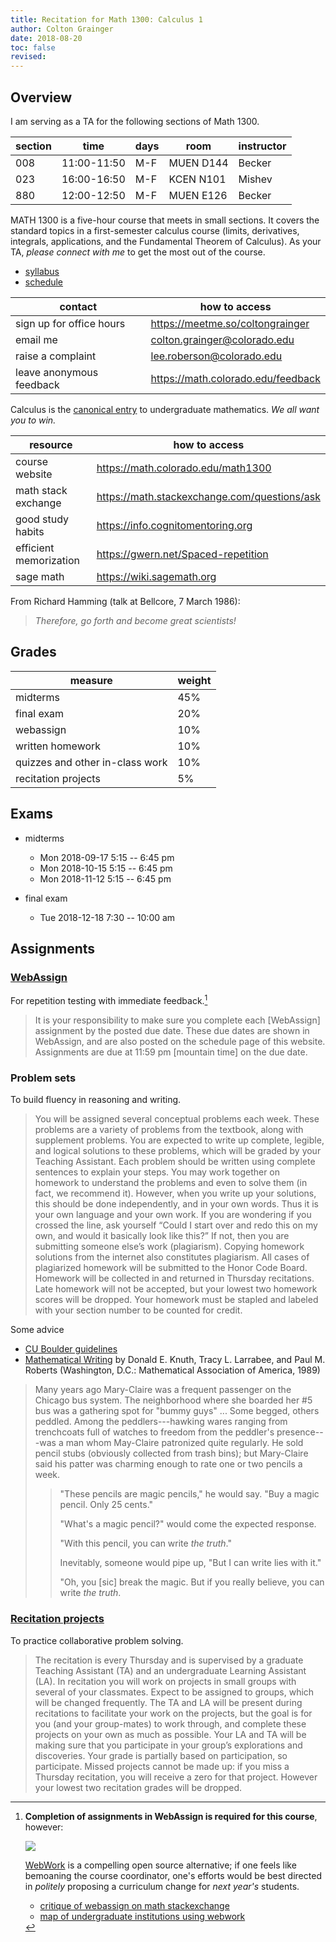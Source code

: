```yaml
---
title: Recitation for Math 1300: Calculus 1
author: Colton Grainger
date: 2018-08-20
toc: false
revised:
---
```


## Overview

I am serving as a TA for the following sections of Math 1300.

section   | time        | days   | room        | instructor   
-------   | ----        | ----   | ----        | --------     
008       | 11:00-11:50   | M-F    | MUEN D144   | Becker       
023       | 16:00-16:50   | M-F    | KCEN N101   | Mishev       
880       | 12:00-12:50   | M-F    | MUEN E126   | Becker       

MATH 1300 is a five-hour course that meets in small sections. It covers the standard topics in a first-semester calculus course (limits, derivatives, integrals, applications, and the Fundamental Theorem of Calculus). As your TA, *please connect with me* to get the most out of the course.

- [syllabus](https://math.colorado.edu/math1300/MATH1300SyllabusFall2018.pdf)
- [schedule](https://math.colorado.edu/math1300/1300schedule.html)

contact | how to access
--- | ---
sign up for office hours | <https://meetme.so/coltongrainger>
email me | [colton.grainger@colorado.edu](mailto:colton.grainger@colorado.edu)
raise a complaint | [lee.roberson@colorado.edu](mailto:lee.roberson@colorado.edu)
leave anonymous feedback | <https://math.colorado.edu/feedback>

Calculus is the [canonical entry](calculus/overview) to undergraduate mathematics. *We all want you to win.*

resource | how to access
--- | ---
course website | <https://math.colorado.edu/math1300>
math stack exchange | <https://math.stackexchange.com/questions/ask>
good study habits | <https://info.cognitomentoring.org>
efficient memorization | <https://gwern.net/Spaced-repetition>
sage math | <https://wiki.sagemath.org>

From Richard Hamming (talk at Bellcore, 7 March 1986):

> *Therefore, go forth and become great scientists!*

## Grades 

measure | weight
--- | ---
midterms  | 45%
final exam  | 20%
webassign  | 10%
written homework  | 10%
quizzes and other in-class work  | 10%
recitation projects  | 5%

## Exams

- midterms

    - Mon 2018-09-17 5:15 -- 6:45 pm
    - Mon 2018-10-15 5:15 -- 6:45 pm
    - Mon 2018-11-12 5:15 -- 6:45 pm

- final exam

    - Tue 2018-12-18 7:30 -- 10:00 am

## Assignments

### [WebAssign](https://www.webassign.net/colorado/login.html)

For repetition testing with immediate feedback.[^K]

> It is your responsibility to make sure you complete each [WebAssign] assignment by the posted due date. These due dates are shown in WebAssign, and are also posted on the schedule page of this website. Assignments are due at 11:59 pm [mountain time] on the due date.

### Problem sets

To build fluency in reasoning and writing.

> You will be assigned several conceptual problems each week. These problems are a variety of problems from the textbook, along with supplement problems. You are expected to write up complete, legible, and logical solutions to these problems, which will be graded by your Teaching Assistant. Each problem should be written using complete sentences to explain your steps. You may work together on homework to understand the problems and even to solve them (in fact, we recommend it). However, when you write up your solutions, this should be done independently, and in your own words. Thus it is your own language and your own work. If you are wondering if you crossed the line, ask yourself “Could I start over and redo this on my own, and would it basically look like this?” If not, then you are submitting someone else’s work (plagiarism). Copying homework solutions from the internet also constitutes plagiarism. All cases of plagiarized homework will be submitted to the Honor Code Board. Homework will be collected in and returned in Thursday recitations. Late homework will not be accepted, but your lowest two homework scores will be dropped. Your homework must be stapled and labeled with your section number to be counted for credit.

Some advice

- [CU Boulder guidelines](https://math.colorado.edu/math1300/Examples%20of%20how%20to%20write%20solutions.pdf)
- [Mathematical Writing](jmlr.csail.mit.edu/reviewing-papers/knuth_mathematical_writing.pdf) by Donald E. Knuth, Tracy L. Larrabee, and Paul M. Roberts (Washington, D.C.: Mathematical Association of America, 1989)

> Many years ago Mary-Claire was a frequent passenger on the Chicago bus system. The neighborhood where she boarded her #5 bus was a gathering spot for "bummy guys" ... Some begged, others peddled. Among the peddlers---hawking wares ranging from trenchcoats full of watches to freedom from the peddler's presence---was a man whom May-Claire patronized quite regularly. He sold pencil stubs (obviously collected from trash bins); but Mary-Claire said his patter was charming enough to rate one or two pencils a week.
>
> > "These pencils are magic pencils," he would say. "Buy a magic pencil. Only 25 cents."
> > 
> > "What's a magic pencil?" would come the expected response.
> > 
> > "With this pencil, you can write *the truth*."
> > 
> > Inevitably, someone would pipe up, "But I can write lies with it."
> >
> > "Oh, you [sic] break the magic. But if you really believe, you can write *the truth*.


### [Recitation projects](https://math.colorado.edu/math1300/1300projects.html)

To practice collaborative problem solving.

> The recitation is every Thursday and is supervised by a graduate Teaching Assistant (TA) and an undergraduate Learning Assistant (LA). In recitation you will work on projects in small groups with several of your classmates. Expect to be assigned to groups, which will be changed frequently. The TA and LA will be present during recitations to facilitate your work on the projects, but the goal is for you (and your group-mates) to work through, and complete these projects on your own as much as possible. Your LA and TA will be making sure that you participate in your group’s explorations and discoveries. Your grade is partially based on participation, so participate. Missed projects cannot be made up: if you miss a Thursday recitation, you will receive a zero for that project. However your lowest two recitation grades will be dropped.

[^K]: **Completion of assignments in WebAssign is required for this course**, however:

    [![](https://upload.wikimedia.org/wikipedia/commons/f/f9/Open-textbooks.png)](https://en.wikipedia.org/wiki/Open_textbook)

    [WebWork](http://webwork.maa.org/index.html) is a compelling open source alternative; if one feels like bemoaning the course coordinator, one's efforts would be best directed in *politely* proposing a curriculum change for *next year's* students.

    - [critique of webassign on math stackexchange](https://math.stackexchange.com/questions/479883/online-homework-testing-systems)
    - [map of undergraduate institutions using webwork](http://webwork.maa.org/wiki/WeBWorK_Sites)
